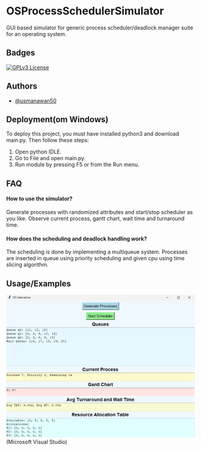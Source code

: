 
# OSProcessSchedulerSimulator

GUI based simulator for generic process scheduler/deadlock manager suite for an operating system.


## Badges

[![GPLv3 License](https://img.shields.io/badge/License-GPL%20v3-yellow.svg)](https://opensource.org/licenses/)
 


## Authors

- [@usmanawan50](https://github.com/usmanawan50/usmanawan50.git)


## Deployment(om Windows)

To deploy this project, you must have installed python3 and download main.py. Then follow these steps:<br>

1. Open python IDLE.<br>
2. Go to File and open main.py.<br>
3. Run module by pressing F5 or from the Run menu.

## FAQ

#### How to use the simulator?

Generate processes with randomized attributes and start/stop scheduler as you like. Observe current process, gantt chart, wait time and turnaround time.

#### How does the scheduling and deadlock handling work?

The scheduling is done by implementing a multiqueue system. Processes are inserted in queue using priority scheduling and given cpu using time slicing algorithm.


## Usage/Examples

![Demo GIF](output.gif)
<br>(Microsoft Visual Studio)



